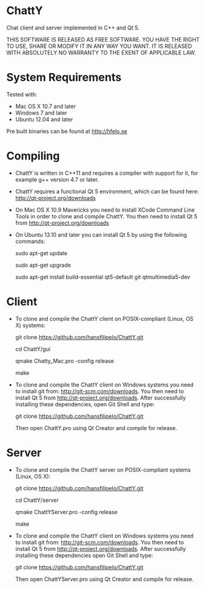 ChattY
==============

Chat client and server implemented in C++ and Qt 5.

THIS SOFTWARE IS RELEASED AS FREE SOFTWARE. YOU HAVE THE RIGHT TO USE, SHARE OR MODIFY IT IN ANY WAY YOU WANT. IT IS RELEASED WITH ABSOLUTELY NO WARRANTY TO THE EXENT OF APPLICABLE LAW.

System Requirements
==============

Tested with: 

* Mac OS X 10.7 and later
* Windows 7 and later
* Ubuntu 12.04 and later

Pre built binaries can be found at http://hfelo.se

Compiling
==============

- ChattY is written in C++11 and requires a compiler with support for it, for example g++ version 4.7 or later.

- ChattY requires a functional Qt 5 environment, which can be found here: http://qt-project.org/downloads

- On Mac OS X 10.9 Mavericks you need to install XCode Command Line Tools in order to clone and compile ChattY. You then need to install Qt 5 from http://qt-project.org/downloads

- On Ubuntu 13.10 and later you can install Qt 5 by using the following commands:

    sudo apt-get update
    
    sudo apt-get upgrade
    
    sudo apt-get install build-essential qt5-default git qtmultimedia5-dev

Client
==

- To clone and compile the ChattY client on POSIX-compliant (Linux, OS X) systems:

    git clone https://github.com/hansfilipelo/ChattY.git
    
    cd ChattY/gui
    
    qmake Chatty_Mac.pro -config release
    
    make

- To clone and compile the ChattY client on Windows systems you need to install git from: http://git-scm.com/downloads. You then need to install Qt 5 from http://qt-project.org/downloads. After successfully installing these dependencies, open Git Shell and type:

    git clone https://github.com/hansfilipelo/ChattY.git

    Then open ChattY.pro using Qt Creator and compile for release.

Server
==

- To clone and compile the ChattY server on POSIX-compliant systems (Linux, OS X):

    git clone https://github.com/hansfilipelo/ChattY.git

    cd ChattY/server
    
    qmake ChattYServer.pro -config release
    
    make
    
- To clone and compile the ChattY client on Windows systems you need to install git from: http://git-scm.com/downloads. You then need to install Qt 5 from http://qt-project.org/downloads. After successfully installing these dependencies open Git Shell and type:

    git clone https://github.com/hansfilipelo/ChattY.git

    Then open ChattYServer.pro using Qt Creator and compile for release.
